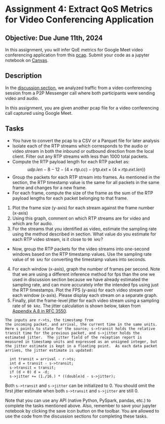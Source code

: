 # Assignment 4: Extract QoS Metrics for Video Conferencing Application

## Objective: Due June 11th, 2024
In this assignment, you will infer QoE metrics for Google Meet video conferencing application from this [pcap][4]. Submit your code as a jupyter notebook on [Canvas][3].

## Description
In the [discussion section][1], we analyzed traffic from a video conferencing session from a P2P Messenger call where both participants were sending video and audio.

In this assignment, you are given another pcap file for a video conferencing call captured using Google Meet.

## Tasks
*  You have to convert the pcap to a CSV or a Parquet file for later analysis
* Isolate each of the RTP streams which corresponds to the audio or video stream in both the inbound or outbound direction from the local client. Filter out any RTP streams with less than 1000 total packets.
* Compute the RTP payload length for each RTP packet as:  
    $$ udp.len - 8 - 12 - (4 \times rtp.cc) - (rtp.ext \times (4 \times rtp.ext.len)) $$
* Group the packets for each RTP stream into frames. As mentioned in the section, the RTP timestamp value is the same for all packets in the same frame and changes for a new frame.
* For each frame, compute the size of the frame as the sum of the RTP payload lengths for each packet belonging to that frame.  
1. Plot the frame size (y-axis) for each stream against the frame number (x-axis)
2. Using this graph, comment on which RTP streams are for video and which are for audio.
3. For the streams that you identified as video, estimate the sampling rate using the method described in section. What value do you estimate for each RTP video stream, is it close to `90 kHz`? 
* Now, group the RTP packets for the video streams into one-second windows based on the RTP timestamp values. Use the sampling rate value of `90 kHz` for converting the timestamp values into seconds.
4. For each window (x-axis), graph the number of frames per second. Note that we are using a different inference method for fps than the one we used in discussion section because we have already estimated the sampling rate, and can more accurately infer the intended fps using just the RTP timestamps. Plot the FPS (y-axis) for each video stream over each window (x-axis). Please display each stream on a separate graph.
5. Finally, plot the frame-level jitter for each video stream using a sampling rate of `90 kHz`. The jitter calculation is shown below, taken from [Appendix A.8 in RFC 3550](https://datatracker.ietf.org/doc/html/rfc3550#appendix-A.8).
```
The inputs are r->ts, the timestamp from
the incoming packet, and arrival, the current time in the same units.
Here s points to state for the source; s->transit holds the relative
transit time for the previous packet, and s->jitter holds the
estimated jitter.  The jitter field of the reception report is
measured in timestamp units and expressed as an unsigned integer, but
the jitter estimate is kept in a floating point.  As each data packet
arrives, the jitter estimate is updated:

  int transit = arrival - r->ts;
  int d = transit - s->transit;
  s->transit = transit;
  if (d < 0) d = -d;
  s->jitter += (1./16.) * ((double)d - s->jitter);
```
Both `s->transit` and `s->jitter` can be initialized to 0. You should omit the first jitter estimate when both `s->transit` and `s->jitter` are still 0.  

Note that you can use any API (native Python, PySpark, pandas, etc.) to complete the tasks mentioned above. Also, remember to save your jupyter notebook by clicking the save icon button on the toolbar. You are allowed to use the code from the discussion sections for completing these tasks.

[1]: https://github.com/SNL-UCSB/cs176c-discussion-section/blob/master/spring24/week7/Inferring%20QoE%20Metrics%20for%20Real-time%20Applications.ipynb
[2]: https://en.wikipedia.org/wiki/Real-time_Transport_Protocol#Packet_header
[3]: https://ucsb.instructure.com/courses/20501/assignments/246660
[4]: https://drive.google.com/file/d/1h88pR-4owzWD9iNJjetRTZbFMkdd4MNE/view?usp=sharing
